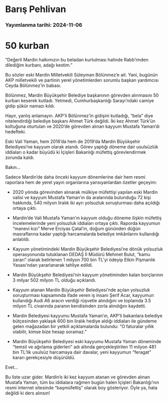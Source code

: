 # Barış Pehlivan

### Yayımlanma tarihi: 2024-11-06

# 50 kurban

“Değerli Mardin halkımızın bu beladan kurtulması halinde Rabb’imden dilediğim kurbanı, adağı kestim.”

Bu sözler eski Mardin Milletvekili Süleyman Bölünmez’e ait. Yani, bugünün AKP milletvekili ve partinin yerel yönetimlerden sorumlu başkan yardımcısı Ceyda Bölünmez’in babası.

Bölünmez, Mardin Büyükşehir Belediye başkanının görevden alınmasını 50 kurban keserek kutladı. Yetmedi, Cumhurbaşkanlığı Sarayı’ndaki camiye gidip şükür namazı kıldı.

Hayır, yanlış anlamayın. AKP’li Bölünmez’in gidişini kutladığı, “bela” diye nitelendirdiği belediye başkanı Ahmet Türk değildi. İki kez Ahmet Türk’ün koltuğuna oturtulan ve 2020’de görevden alınan kayyum Mustafa Yaman’dı hedefteki.

Eski Vali Yaman, hem 2016’da hem de 2019’da Mardin Büyükşehir Belediyesi’ne kayyum olarak atandı. Görev yaptığı döneme dair usulsüzlük iddiaları o kadar büyüdü ki İçişleri Bakanlığı müfettiş görevlendirmek zorunda kaldı.

Bakın...

Sadece Mardin’de daha önceki kayyum dönemlerine dair hem resmi raporlara hem de yerel yayın organlarına yansıyanlardan özetler geçeyim:

- 2020 yılında görevinden alınarak mülkiye müfettişi yapılan eski Mardin valisi ve kayyum Mustafa Yaman’ın da aralarında bulunduğu 72 kişi hakkında, 540 milyon liralık iki ayrı yolsuzluk soruşturması daha açıldığı ortaya çıktı.

- Mardin’de Vali Mustafa Yaman’ın kayyum olduğu döneme ilişkin müfettiş incelemelerinde yeni yolsuzluk iddiaları ortaya çıktı. Raporda kayyumun “manevi kızı” Merve Erciyas Çatal’ın, doğum gününden düğün masraflarına kadar yaptığı harcamalarda belediye imkânlarını kullandığı anlatıldı.

- Kayyum yönetimindeki Mardin Büyükşehir Belediyesi’ne dönük yolsuzluk operasyonunda tutuklanan DEDAŞ İl Müdürü Mehmet Bulut, “kamu zararı” olarak belirlenen 1 milyon 700 bin TL’yi ödeyip Etkin Pişmanlık Yasası’ndan yararlanarak tahliye edildi.

- Mardin Büyükşehir Belediyesi’nin kayyum yönetiminden kalan borçlarının 3 milyar 502 milyon TL olduğu açıklandı.

- Kayyum atanan Mardin Büyükşehir Belediyesi’nde açılan yolsuzluk soruşturması kapsamında ifade veren iş insanı Şerif Acar, kayyumun kullandığı Audi A6 aracın verdiği rüşvetle alındığını ve toplamda 3.5 milyon TL civarında paranın kendisinden zorla alındığını kaydetti.

- Mardin Belediyesi kayyumu Mustafa Yaman’ın, AKP’li bakanlara belediye bütçesinden yaklaşık 600 bin liralık hediye aldığı iddiaları ile gündeme gelen mağazadan bir yetkili açıklamalarda bulundu: “O faturalar yıllık olabilir, kimse bize hesap soramaz.”

- Mardin Büyükşehir Belediyesi eski kayyumu Mustafa Yaman döneminde “temsil ve ağırlama giderleri” adı altında gerçekleştirilen 11 milyon 481 bin TL’lik usulsüz harcamaya dair davalar, yeni kayyumun “feragat” kararı gerekçesiyle düşürüldü.

Evet...

Bu liste uzar gider. Mardin’e iki kez kayyum atanan ve görevden alınan Mustafa Yaman, tüm bu iddialara rağmen bugün halen İçişleri Bakanlığı’nın resmi internet sitesinde “başmüfettiş” olarak boy gösteriyor. Öyle ya, hata değildi ki ders alınsın!

